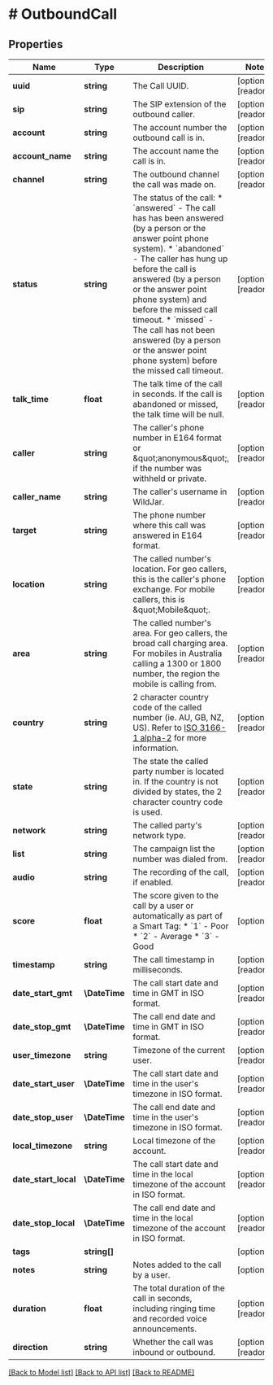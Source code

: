 # # OutboundCall

## Properties

Name | Type | Description | Notes
------------ | ------------- | ------------- | -------------
**uuid** | **string** | The Call UUID. | [optional] [readonly]
**sip** | **string** | The SIP extension of the outbound caller. | [optional] [readonly]
**account** | **string** | The account number the outbound call is in. | [optional] [readonly]
**account_name** | **string** | The account name the call is in. | [optional] [readonly]
**channel** | **string** | The outbound channel the call was made on. | [optional] [readonly]
**status** | **string** | The status of the call:   * &#x60;answered&#x60; - The call has has been answered (by a person or the answer point phone system).   * &#x60;abandoned&#x60; - The caller has hung up before the call is answered (by a person or the answer point phone system) and before the missed call timeout.   * &#x60;missed&#x60; - The call has not been answered (by a person or the answer point phone system) before the missed call timeout. | [optional] [readonly]
**talk_time** | **float** | The talk time of the call in seconds. If the call is abandoned or missed, the talk time will be null. | [optional] [readonly]
**caller** | **string** | The caller&#39;s phone number in E164 format or \&quot;anonymous\&quot;, if the number was withheld or private. | [optional] [readonly]
**caller_name** | **string** | The caller&#39;s username in WildJar. | [optional] [readonly]
**target** | **string** | The phone number where this call was answered in E164 format. | [optional] [readonly]
**location** | **string** | The called number&#39;s location. For geo callers, this is the caller&#39;s phone exchange. For mobile callers, this is \&quot;Mobile\&quot;. | [optional] [readonly]
**area** | **string** | The called number&#39;s area. For geo callers, the broad call charging area. For mobiles in Australia calling a 1300 or 1800 number, the region the mobile is calling from. | [optional] [readonly]
**country** | **string** | 2 character country code of the called number (ie. AU, GB, NZ, US). Refer to [ISO 3166-1 alpha-2](https://en.wikipedia.org/wiki/ISO_3166-1_alpha-2) for more information. | [optional] [readonly]
**state** | **string** | The state the called party number is located in. If the country is not divided by states, the 2 character country code is used. | [optional] [readonly]
**network** | **string** | The called party&#39;s network type. | [optional] [readonly]
**list** | **string** | The campaign list the number was dialed from. | [optional] [readonly]
**audio** | **string** | The recording of the call, if enabled. | [optional] [readonly]
**score** | **float** | The score given to the call by a user or automatically as part of a Smart Tag:   * &#x60;1&#x60; - Poor   * &#x60;2&#x60; - Average   * &#x60;3&#x60; - Good | [optional]
**timestamp** | **string** | The call timestamp in milliseconds. | [optional] [readonly]
**date_start_gmt** | **\DateTime** | The call start date and time in GMT in ISO format. | [optional] [readonly]
**date_stop_gmt** | **\DateTime** | The call end date and time in GMT in ISO format. | [optional] [readonly]
**user_timezone** | **string** | Timezone of the current user. | [optional] [readonly]
**date_start_user** | **\DateTime** | The call start date and time in the user&#39;s timezone in ISO format. | [optional] [readonly]
**date_stop_user** | **\DateTime** | The call end date and time in the user&#39;s timezone in ISO format. | [optional] [readonly]
**local_timezone** | **string** | Local timezone of the account. | [optional] [readonly]
**date_start_local** | **\DateTime** | The call start date and time in the local timezone of the account in ISO format. | [optional] [readonly]
**date_stop_local** | **\DateTime** | The call end date and time in the local timezone of the account in ISO format. | [optional] [readonly]
**tags** | **string[]** |  | [optional]
**notes** | **string** | Notes added to the call by a user. | [optional]
**duration** | **float** | The total duration of the call in seconds, including ringing time and recorded voice announcements. | [optional] [readonly]
**direction** | **string** | Whether the call was inbound or outbound. | [optional] [readonly]

[[Back to Model list]](../../README.md#models) [[Back to API list]](../../README.md#endpoints) [[Back to README]](../../README.md)
